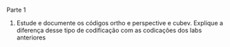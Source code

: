 Parte 1
1) Estude e documente os códigos ortho e perspective e cubev. Explique a diferença desse tipo de codificação com as codicações dos labs anteriores

